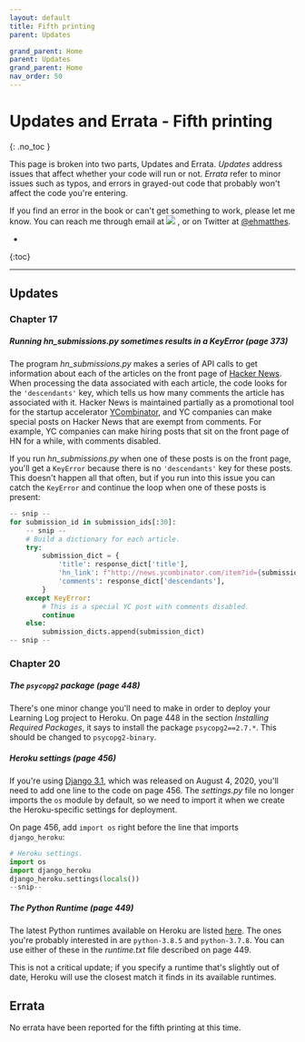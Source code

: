 ```yaml
---
layout: default
title: Fifth printing
parent: Updates

grand_parent: Home
parent: Updates
grand_parent: Home
nav_order: 50
---
```


# Updates and Errata - Fifth printing
{: .no_toc }

This page is broken into two parts, Updates and Errata. *Updates* address issues that affect whether your code will run or not. *Errata* refer to minor issues such as typos, and errors in grayed-out code that probably won't affect the code you're entering.


If you find an error in the book or can't get something to work, please let me know. You can reach me through email at <a href="javascript:location='mailto:\u0065\u0068\u006d\u0061\u0074\u0074\u0068\u0065\u0073\u0040\u0067\u006d\u0061\u0069\u006c\u002e\u0063\u006f\u006d';void 0"><img  class="email" src="{{ '/assets/images/ematthes.svg' | relative_url  }}"/></a> , or on Twitter at [@ehmatthes](https://twitter.com/ehmatthes).

* 
{:toc}

---

## Updates

### Chapter 17

##### Running *hn_submissions.py* sometimes results in a KeyError (page 373)

The program *hn_submissions.py* makes a series of API calls to get information about each of the articles on the front page of [Hacker News](https://news.ycombinator.com). When processing the data associated with each article, the code looks for the `'descendants'` key, which tells us how many comments the article has associated with it. Hacker News is maintained partially as a promotional tool for the startup accelerator [YCombinator](https://www.ycombinator.com), and YC companies can make special posts on Hacker News that are exempt from comments. For example, YC companies can make hiring posts that sit on the front page of HN for a while, with comments disabled.

If you run *hn_submissions.py* when one of these posts is on the front page, you'll get a `KeyError` because there is no `'descendants'` key for these posts. This doesn't happen all that often, but if you run into this issue you can catch the `KeyError` and continue the loop when one of these posts is present:

```python
-- snip --
for submission_id in submission_ids[:30]:
    -- snip --
    # Build a dictionary for each article.
    try:
        submission_dict = {
            'title': response_dict['title'],
            'hn_link': f"http://news.ycombinator.com/item?id={submission_id}",
            'comments': response_dict['descendants'],
        }
    except KeyError:
        # This is a special YC post with comments disabled.
        continue
    else:
        submission_dicts.append(submission_dict)
-- snip --
```

### Chapter 20

##### The `psycopg2` package (page 448)

There's one minor change you'll need to make in order to deploy your Learning Log project to Heroku. On page 448 in the section *Installing Required Packages*, it says to install the package `psycopg2==2.7.*`. This should be changed to `psycopg2-binary`.

##### Heroku settings (page 456)

If you're using [Django 3.1](../django3_1), which was released on August 4, 2020, you'll need to add one line to the code on page 456. The *settings.py* file no longer imports the `os` module by default, so we need to import it when we create the Heroku-specific settings for deployment.

On page 456, add `import os` right before the line that imports `django_heroku`:

```python
# Heroku settings.
import os
import django_heroku
django_heroku.settings(locals())
--snip--
```

##### The Python Runtime (page 449)

The latest Python runtimes available on Heroku are listed [here](https://devcenter.heroku.com/articles/python-support). The ones you're probably interested in are `python-3.8.5` and `python-3.7.8`. You can use either of these in the *runtime.txt* file described on page 449.

This is not a critical update; if you specify a runtime that's slightly out of date, Heroku will use the closest match it finds in its available runtimes.

## Errata

No errata have been reported for the fifth printing at this time.
